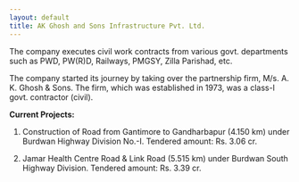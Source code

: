 ```yaml
---
layout: default
title: AK Ghosh and Sons Infrastructure Pvt. Ltd.
---
```


The company executes civil work contracts from various govt. departments such as PWD, PW(R)D, Railways, PMGSY, Zilla Parishad, etc.  

The company started its journey by taking over the partnership firm, M/s. A. K. Ghosh & Sons. The firm, which was established in 1973, was a class-I govt. contractor (civil).

**Current Projects:**

1. Construction of Road from Gantimore to Gandharbapur (4.150 km) under Burdwan Highway Division No.-I. Tendered amount: Rs. 3.06 cr.

2. Jamar Health Centre Road & Link Road (5.515 km) under Burdwan South Highway Division. Tendered amount: Rs. 3.39 cr.
